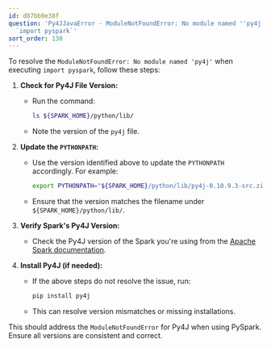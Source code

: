 ```yaml
---
id: d87bb0e38f
question: 'Py4JJavaError - ModuleNotFoundError: No module named ''py4j'' while executing
  `import pyspark`'
sort_order: 130
---
```


To resolve the `ModuleNotFoundError: No module named 'py4j'` when executing `import pyspark`, follow these steps:

1. **Check for Py4J File Version:**
   - Run the command:
     ```bash
     ls ${SPARK_HOME}/python/lib/
     ```
   - Note the version of the `py4j` file.

2. **Update the `PYTHONPATH`:**
   - Use the version identified above to update the `PYTHONPATH` accordingly. For example:
     ```bash
     export PYTHONPATH="${SPARK_HOME}/python/lib/py4j-0.10.9.3-src.zip:$PYTHONPATH"
     ```
   - Ensure that the version matches the filename under `${SPARK_HOME}/python/lib/`.

3. **Verify Spark's Py4J Version:**
   - Check the Py4J version of the Spark you're using from the [Apache Spark documentation](https://spark.apache.org/docs/latest/api/python/getting_started/install.html).

4. **Install Py4J (if needed):**
   - If the above steps do not resolve the issue, run:
     ```bash
     pip install py4j
     ```
   - This can resolve version mismatches or missing installations.

This should address the `ModuleNotFoundError` for Py4J when using PySpark. Ensure all versions are consistent and correct.